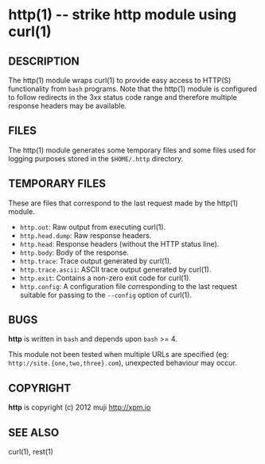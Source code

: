 http(1) -- strike http module using curl(1) 
=============================================

## DESCRIPTION

The http(1) module wraps curl(1) to provide easy access to HTTP(S) functionality from `bash` programs. Note that the http(1) module is configured to follow redirects in the 3xx status code range and therefore multiple response headers may be available.

## FILES

The http(1) module generates some temporary files and some files used for logging purposes stored in the `$HOME/.http` directory.

## TEMPORARY FILES

These are files that correspond to the last request made by the http(1) module.

* `http.out`:
	Raw output from executing curl(1).
* `http.head.dump`:
	Raw response headers.
* `http.head`:
	Response headers (without the HTTP status line).
* `http.body`:
	Body of the response.
* `http.trace`:
	Trace output generated by curl(1).
* `http.trace.ascii`:
	ASCII trace output generated by curl(1).
* `http.exit`:
	Contains a non-zero exit code for curl(1).
* `http.config`:
	A configuration file corresponding to the last request suitable for passing to the `--config` option of curl(1).

## BUGS

**http** is written in `bash` and depends upon `bash` >= 4.

This module not been tested when multiple URLs are specified (eg: `http://site.{one,two,three}.com`), unexpected behaviour may occur.

## COPYRIGHT

**http** is copyright (c) 2012 muji <http://xpm.io>

## SEE ALSO

curl(1), rest(1)

[DESCRIPTION]: #DESCRIPTION "DESCRIPTION"
[FILES]: #FILES "FILES"
[TEMPORARY FILES]: #TEMPORARY-FILES "TEMPORARY FILES"
[BUGS]: #BUGS "BUGS"
[COPYRIGHT]: #COPYRIGHT "COPYRIGHT"
[SEE ALSO]: #SEE-ALSO "SEE ALSO"


[strike(1)]: 	strike.1.html
[method(1)]: 	method.1.html
[bake(1)]: 	bake.1.html
[http(1)]: 	http.1.html
[rest(1)]: 	rest.1.html
[curl(1)]: 	http://man.cx/curl(1).html
[manpages(5)]: 	http://developer.apple.com/mac/library/documentation/Darwin/Reference/ManPages/man5/manpages.5.html.html
[bake(1)]: bake.1.html
[http(1)]: http.1.html
[rest(1)]: rest.1.html
[strike(1)]: strike.1.html
